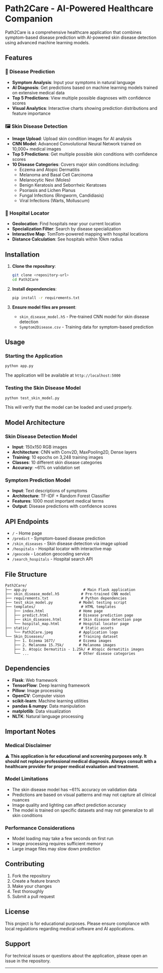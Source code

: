 # Path2Care - AI-Powered Healthcare Companion

Path2Care is a comprehensive healthcare application that combines symptom-based disease prediction with AI-powered skin disease detection using advanced machine learning models.

## Features

### 🏥 Disease Prediction
- **Symptom Analysis**: Input your symptoms in natural language
- **AI Diagnosis**: Get predictions based on machine learning models trained on extensive medical data
- **Top 5 Predictions**: View multiple possible diagnoses with confidence scores
- **Visual Analytics**: Interactive charts showing prediction distributions and feature importance

### 🖼️ Skin Disease Detection
- **Image Upload**: Upload skin condition images for AI analysis
- **CNN Model**: Advanced Convolutional Neural Network trained on 10,000+ medical images
- **Top 5 Predictions**: Get multiple possible skin conditions with confidence scores
- **10 Disease Categories**: Covers major skin conditions including:
  - Eczema and Atopic Dermatitis
  - Melanoma and Basal Cell Carcinoma
  - Melanocytic Nevi (Moles)
  - Benign Keratosis and Seborrheic Keratoses
  - Psoriasis and Lichen Planus
  - Fungal Infections (Ringworm, Candidiasis)
  - Viral Infections (Warts, Molluscum)

### 🏥 Hospital Locator
- **Geolocation**: Find hospitals near your current location
- **Specialization Filter**: Search by disease specialization
- **Interactive Map**: TomTom-powered mapping with hospital locations
- **Distance Calculation**: See hospitals within 10km radius

## Installation

1. **Clone the repository**:
   ```bash
   git clone <repository-url>
   cd Path2Care
   ```

2. **Install dependencies**:
   ```bash
   pip install -r requirements.txt
   ```

3. **Ensure model files are present**:
   - `skin_disease_model.h5` - Pre-trained CNN model for skin disease detection
   - `Symptom2Disease.csv` - Training data for symptom-based prediction

## Usage

### Starting the Application
```bash
python app.py
```

The application will be available at `http://localhost:5000`

### Testing the Skin Disease Model
```bash
python test_skin_model.py
```

This will verify that the model can be loaded and used properly.

## Model Architecture

### Skin Disease Detection Model
- **Input**: 150x150 RGB images
- **Architecture**: CNN with Conv2D, MaxPooling2D, Dense layers
- **Training**: 10 epochs on 3,248 training images
- **Classes**: 10 different skin disease categories
- **Accuracy**: ~61% on validation set

### Symptom Prediction Model
- **Input**: Text descriptions of symptoms
- **Architecture**: TF-IDF + Random Forest Classifier
- **Features**: 1000 most important medical terms
- **Output**: Disease predictions with confidence scores

## API Endpoints

- `/` - Home page
- `/predict` - Symptom-based disease prediction
- `/skin_diseases` - Skin disease detection via image upload
- `/hospitals` - Hospital locator with interactive map
- `/geocode` - Location geocoding service
- `/search_hospitals` - Hospital search API

## File Structure

```
Path2Care/
├── app.py                          # Main Flask application
├── skin_disease_model.h5          # Pre-trained CNN model
├── requirements.txt               # Python dependencies
├── test_skin_model.py            # Model testing script
├── templates/                     # HTML templates
│   ├── index.html                # Home page
│   ├── predict.html              # Disease prediction page
│   ├── skin_diseases.html        # Skin disease detection page
│   └── hospital_map.html         # Hospital locator page
├── static/                        # Static assets
│   └── Path2Care.jpeg            # Application logo
└── Skin_Diseases/                # Training dataset
    ├── 1. Eczema 1677/           # Eczema images
    ├── 2. Melanoma 15.75k/       # Melanoma images
    ├── 3. Atopic Dermatitis - 1.25k/ # Atopic dermatitis images
    └── ...                       # Other disease categories
```

## Dependencies

- **Flask**: Web framework
- **TensorFlow**: Deep learning framework
- **Pillow**: Image processing
- **OpenCV**: Computer vision
- **scikit-learn**: Machine learning utilities
- **pandas & numpy**: Data manipulation
- **matplotlib**: Data visualization
- **NLTK**: Natural language processing

## Important Notes

### Medical Disclaimer
⚠️ **This application is for educational and screening purposes only. It should not replace professional medical diagnosis. Always consult with a healthcare provider for proper medical evaluation and treatment.**

### Model Limitations
- The skin disease model has ~61% accuracy on validation data
- Predictions are based on visual patterns and may not capture all clinical nuances
- Image quality and lighting can affect prediction accuracy
- The model is trained on specific datasets and may not generalize to all skin conditions

### Performance Considerations
- Model loading may take a few seconds on first run
- Image processing requires sufficient memory
- Large image files may slow down prediction

## Contributing

1. Fork the repository
2. Create a feature branch
3. Make your changes
4. Test thoroughly
5. Submit a pull request

## License

This project is for educational purposes. Please ensure compliance with local regulations regarding medical software and AI applications.

## Support

For technical issues or questions about the application, please open an issue in the repository.

---
